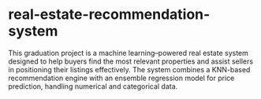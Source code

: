 # real-estate-recommendation-system
This graduation project is a machine learning–powered real estate system designed to help buyers find the most relevant properties and assist sellers in positioning their listings effectively. The system combines a KNN-based recommendation engine with an ensemble regression model for price prediction, handling numerical and categorical data.
